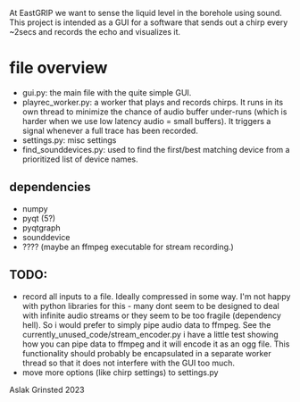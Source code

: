 
At EastGRIP we want to sense the liquid level in the borehole using sound. This project is intended as a GUI for a software that sends out a chirp every ~2secs and records the echo and visualizes it. 


# file overview

* gui.py: the main file with the quite simple GUI.
* playrec_worker.py: a worker that plays and records chirps. It runs in its own thread to minimize the chance of audio buffer under-runs (which is harder when we use low latency audio = small buffers). It triggers a signal whenever a full trace has been recorded.  
* settings.py: misc settings 
* find_sounddevices.py: used to find the first/best matching device from a prioritized list of device names. 



## dependencies
* numpy
* pyqt (5?)
* pyqtgraph
* sounddevice
* ???? (maybe an ffmpeg executable for stream recording.)



## TODO:

* record all inputs to a file. Ideally compressed in some way. I'm not happy with python libraries for this - many dont seem to be designed to deal with infinite audio streams or they seem to be too fragile (dependency hell). So i would prefer to simply pipe audio data to ffmpeg. See the currently_unused_code/stream_encoder.py i have a little test showing how you can pipe data to ffmpeg and it will encode it as an ogg file. This functionality should probably be encapsulated in a separate worker thread so that it does not interfere with the GUI too much. 
* move more options (like chirp settings) to settings.py




Aslak Grinsted 2023

